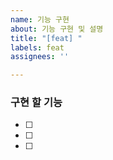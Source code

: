 ```yaml
---
name: 기능 구현
about: 기능 구현 및 설명
title: "[feat] "
labels: feat
assignees: ''

---
```


### 구현 할 기능
- [ ] 
- [ ] 
- [ ]
